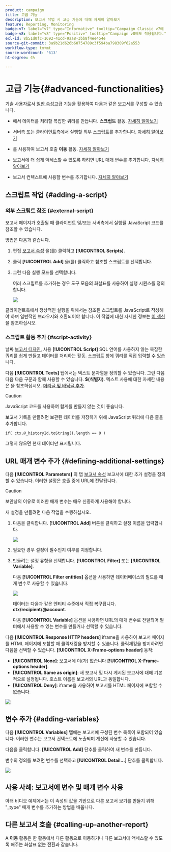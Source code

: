 ```yaml
---
product: campaign
title: 고급 기능
description: 보고서 작업 시 고급 기능에 대해 자세히 알아보기
feature: Reporting, Monitoring
badge-v7: label="v7" type="Informative" tooltip="Campaign Classic v7에 적용"
badge-v8: label="v8" type="Positive" tooltip="Campaign v8에도 적용됩니다."
exl-id: 8b51d0fc-1692-41cd-9aa8-3bb8f4ee454e
source-git-commit: 3a9b21d626b60754789c3f594ba798309f62a553
workflow-type: tm+mt
source-wordcount: '613'
ht-degree: 4%

---
```


# 고급 기능{#advanced-functionalities}



기술 사용자로서 [일반 속성](../../reporting/using/properties-of-the-report.md)고급 기능을 활용하여 다음과 같은 보고서를 구성할 수 있습니다.

* 에서 데이터를 처리할 복잡한 쿼리를 만듭니다. **스크립트** 활동. [자세히 알아보기](#script-activity)

* 서버측 또는 클라이언트측에서 실행할 외부 스크립트를 추가합니다. [자세히 알아보기](#external-script)

* 를 사용하여 보고서 호출 **이동** 활동. [자세히 알아보기](#calling-up-another-report)

* 보고서에 더 쉽게 액세스할 수 있도록 하려면 URL 매개 변수를 추가합니다. [자세히 알아보기](#calling-up-another-report)

* 보고서 컨텍스트에 사용할 변수를 추가합니다. [자세히 알아보기](#adding-variables)

## 스크립트 작업 {#adding-a-script}

### 외부 스크립트 참조 {#external-script}

보고서 페이지가 호출될 때 클라이언트 및/또는 서버측에서 실행될 JavaScript 코드를 참조할 수 있습니다.

방법은 다음과 같습니다.

1. 편집 [보고서 속성](../../reporting/using/properties-of-the-report.md) 을(를) 클릭하고 **[!UICONTROL Scripts]**.
1. 클릭 **[!UICONTROL Add]** 을(를) 클릭하고 참조할 스크립트를 선택합니다.
1. 그런 다음 실행 모드를 선택합니다.

   여러 스크립트를 추가하는 경우 도구 모음의 화살표를 사용하여 실행 시퀀스를 정의합니다.

   ![](assets/reporting_custom_js.png)

클라이언트측에서 정상적인 실행을 위해서는 참조된 스크립트를 JavaScript로 작성해야 하며 일반적인 브라우저와 호환되어야 합니다. 이 작업에 대한 자세한 정보는 [이 섹션](../../web/using/web-forms-answers.md)을 참조하십시오.

### 스크립트 활동 추가 {#script-activity}

날짜 [보고서 디자인](../../reporting/using/creating-a-new-report.md#modelizing-the-chart), 사용 **[!UICONTROL Script]** SQL 언어를 사용하지 않는 복잡한 쿼리를 쉽게 만들고 데이터를 처리하는 활동. 스크립트 창에 쿼리를 직접 입력할 수 있습니다.

다음 **[!UICONTROL Texts]** 탭에서는 텍스트 문자열을 정의할 수 있습니다. 그런 다음 다음 다음 구문과 함께 사용할 수 있습니다. **$(식별자)**. 텍스트 사용에 대한 자세한 내용은 을 참조하십시오. [머리글 및 바닥글 추가](../../reporting/using/element-layout.md#adding-a-header-and-a-footer).

>[!CAUTION]
>
>JavaScript 코드를 사용하여 합계를 만들지 않는 것이 좋습니다.

보고서 기록을 만들려면 보관된 데이터를 저장하기 위해 JavaScript 쿼리에 다음 줄을 추가합니다.

```
if( ctx.@_historyId.toString().length == 0 )
```

그렇지 않으면 현재 데이터만 표시됩니다.

## URL 매개 변수 추가 {#defining-additional-settings}

다음 **[!UICONTROL Parameters]** 의 탭 [보고서 속성](../../reporting/using/properties-of-the-report.md) 보고서에 대한 추가 설정을 정의할 수 있습니다. 이러한 설정은 호출 중에 URL에 전달됩니다.

>[!CAUTION]
>
>보안상의 이유로 이러한 매개 변수는 매우 신중하게 사용해야 합니다.

새 설정을 만들려면 다음 작업을 수행하십시오.

1. 다음을 클릭합니다. **[!UICONTROL Add]** 버튼을 클릭하고 설정 이름을 입력합니다.

   ![](assets/s_ncs_advuser_report_properties_09a.png)

1. 필요한 경우 설정이 필수인지 여부를 지정합니다.

1. 만들려는 설정 유형을 선택합니다. **[!UICONTROL Filter]** 또는 **[!UICONTROL Variable]**.

   다음 **[!UICONTROL Filter entities]** 옵션을 사용하면 데이터베이스의 필드를 매개 변수로 사용할 수 있습니다.

   ![](assets/s_ncs_advuser_report_properties_09b.png)

   데이터는 다음과 같은 엔티티 수준에서 직접 복구됩니다. **ctx/recipient/@account**.

   다음 **[!UICONTROL Variable]** 옵션을 사용하면 URL의 매개 변수로 전달되어 필터에서 사용할 수 있는 변수를 만들거나 선택할 수 있습니다.

다음 **[!UICONTROL Response HTTP headers]** iframe을 사용하여 보고서 페이지를 HTML 페이지에 포함할 때 클릭재킹을 방지할 수 있습니다. 클릭재킹을 방지하려면 다음을 선택할 수 있습니다. **[!UICONTROL X-Frame-options header]** 동작:

* **[!UICONTROL None]**: 보고서에 이(가) 없습니다 **[!UICONTROL X-Frame-options header]**.
* **[!UICONTROL Same as origin]**: 새 보고서 및 다시 게시된 보고서에 대해 기본적으로 설정됩니다. 호스트 이름은 보고서의 URL과 동일합니다.
* **[!UICONTROL Deny]**: iframe을 사용하여 보고서를 HTML 페이지에 포함할 수 없습니다.

![](assets/s_ncs_advuser_report_properties_09c.png)

## 변수 추가 {#adding-variables}

다음 **[!UICONTROL Variables]** 탭에는 보고서에 구성된 변수 목록이 포함되어 있습니다. 이러한 변수는 보고서 컨텍스트에 노출되며 계산에 사용할 수 있습니다.

다음을 클릭합니다. **[!UICONTROL Add]** 단추를 클릭하여 새 변수를 만듭니다.

변수의 정의를 보려면 변수를 선택하고 **[!UICONTROL Detail...]** 단추를 클릭합니다.

![](assets/s_ncs_advuser_report_properties_10.png)

## 사용 사례: 보고서에 변수 및 매개 변수 사용

아래 비디오 예제에서는 이 속성의 값을 기반으로 다른 보고서 보기를 만들기 위해 &quot;_type&quot; 매개 변수를 추가하는 방법을 배웁니다.

<!--
![](assets/do-not-localize/how-to-video.png) [Discover this feature in video](https://helpx.adobe.com/campaign/classic/how-to/add-url-parameter-in-acv6.html?playlist=/ccx/v1/collection/product/campaign/classic/segment/business-practitioners/explevel/intermediate/applaunch/how-to-4/collection.ccx.js&ref=helpx.adobe.com)-->


## 다른 보고서 호출 {#calling-up-another-report}

A **이동** 활동은 한 활동에서 다른 활동으로 이동하거나 다른 보고서에 액세스할 수 있도록 해주는 화살표 없는 전환과 같습니다.
